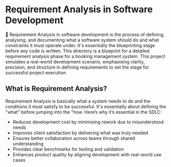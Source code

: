 # Requirement Analysis in Software Development
📌 Requirement Analysis in software development is the process of defining, analysing, and documenting what a software system should do and what constraints it must operate under. It's essentially the blueprinting stage before any code is written. This directory is a blueprint for a detailed requirement analysis phase for a booking management system. This project simulates a real-world development scenario, emphasising clarity, precision, and structure in defining requirements to set the stage for successful project execution

## What is Requirement Analysis?
Requirement Analysis is basically what a system needs to do and the conditions it must satisfy to be successful. It's essentially about defining the "what" before jumping into the "how.
Here’s why it’s essential in the SDLC:
- Reduces development cost by minimising rework due to misunderstood needs
- Improves client satisfaction by delivering what was truly needed
- Ensures better collaboration across teams through shared understanding
- Provides clear benchmarks for testing and validation
- Enhances product quality by aligning development with real-world use cases

